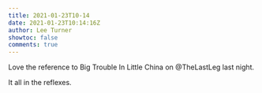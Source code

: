 ```yaml
---
title: 2021-01-23T10-14
date: 2021-01-23T10:14:16Z
author: Lee Turner
showtoc: false
comments: true
---
```


Love the reference to Big Trouble In Little China on @TheLastLeg last night. 

It all in the reflexes.

